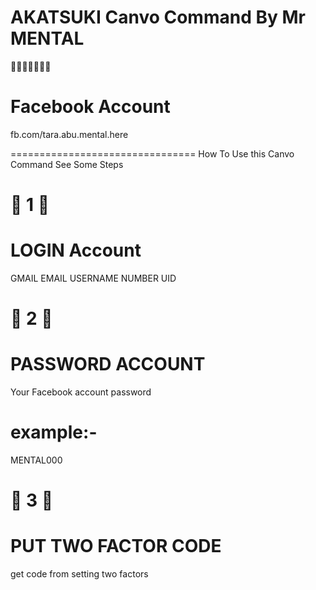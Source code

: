 # AKATSUKI Canvo Command By Mr MENTAL 
💸💸💸💸💸💸💸

# Facebook Account 
fb.com/tara.abu.mental.here

================================
How To Use this Canvo Command See Some Steps

# 💜 1 💜

# LOGIN Account 
GMAIL 
EMAIL 
USERNAME 
NUMBER
UID

# 💸 2 💸

# PASSWORD ACCOUNT

Your Facebook account password 
# example:-
MENTAL000

# 💜 3 💜

# PUT TWO FACTOR CODE

get code from setting two factors
